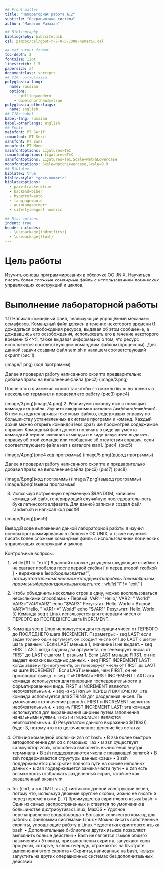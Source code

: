 ```yaml
---
## Front matter
title: "Лабораторная работа №12"
subtitle: "Операционные системы"
author: "Манатов Рамазан"

## Bibliography
bibliography: bib/cite.bib
csl: pandoc/csl/gost-r-7-0-5-2008-numeric.csl

## Pdf output format
toc-depth: 2
fontsize: 12pt
linestretch: 1.5
papersize: a4
documentclass: scrreprt
## I18n polyglossia
polyglossia-lang:
  name: russian
  options:
	- spelling=modern
	- babelshorthands=true
polyglossia-otherlangs:
  name: english
## I18n babel
babel-lang: russian
babel-otherlangs: english
## Fonts
mainfont: PT Serif
romanfont: PT Serif
sansfont: PT Sans
monofont: PT Mono
mainfontoptions: Ligatures=TeX
romanfontoptions: Ligatures=TeX
sansfontoptions: Ligatures=TeX,Scale=MatchLowercase
monofontoptions: Scale=MatchLowercase,Scale=0.9
## Biblatex
biblatex: true
biblio-style: "gost-numeric"
biblatexoptions:
  - parentracker=true
  - backend=biber
  - hyperref=auto
  - language=auto
  - autolang=other*
  - citestyle=gost-numeric

## Misc options
indent: true
header-includes:
  - \usepackage{indentfirst}
  - \usepackage{float} 
---
```


# Цель работы

Изучить основы программирования в оболочке ОС UNIX. Научиться писать более сложные командные файлы с использованием логических управляющих конструкций и циклов.

# Выполнение лабораторной работы

1.1) Написал командный файл, реализующий упрощённый механизм семафоров. Командный файл должен в течение некоторого времени t1 дожидаться освобождения ресурса, выдавая об этом сообщение, а дождавшись его освобождения, использовать его в течение некоторого времени t2<>t1, также выдавая информацию о том, что ресурс используется соответствующим командным файлом (процессом). 
Для данной задачи создаим файл sem.sh и напишем соответствующий скрипт (рис 1)


(image/1.png) (код программы)

Далее я проверил работу написанного скрипта предварительно добавив право на выполнение файла (рис2)
(image/2.png)

После этого я изменил скрипт так чтобы его можно было выполнять в нескольких терминал и проверил его работу (рис3) (рис4)

(image/3.png)(image/4.png)
2. Реализуем команду man с помощью командного файла. Изучите содержимое каталога /usr/share/man/man1. В нем находятся архивы текстовых файлов, содержащих справку по большинству установленных в системе программ и команд. Каждый архив можно открыть командой less сразу же просмотрев содержимое справки. Командный файл должен получать в виде аргумента командной строки название команды и в виде результата выдавать справку об этой команде или сообщение об отсутствии справки, если соответствующего файла нет в каталоге man1. (рис4) (рис5)

(image/4.png)(рис4 код программы)
(image/5.png)(вывод программы)

Далее я проверил работу написанного скрипта и предварительно добавил право на выполнение файла (рис6) (рис7) (рис8)

(image/6.png)(код программы)
(image/7.png)(вывод программы)
(image/8.png)(вывод программы)

3. Используя встроенную переменную $RANDOM, напишем командный файл, генерирующий случайную последовательность букв латинского алфавита. 
Для данной записи я создал файл random.sh  и написал код  рис(9)



(image/9.png)(рис9)

Вывод:В ходе выполнения данной лабораторной работы я изучил основы программирования в оболочке ОС UNIX, а также научился писать более сложные командные файлы с использованием логических управляющих конструкций и циклов.


Контрольные вопросы: 
1) while [$1 != "exit"] В данной строчке допущены следующие ошибки: • не хватает пробелов после первой скобки [ и перед второй скобкой ] • выражение $1 необходимо взять в “”, потому что эта переменная может содержать пробелы Таким образом, правильный вариант должен выглядеть так: while [ “$1” != "exit" ] 
2) Чтобы объединить несколько строк в одну, можно воспользоваться несколькими способами: • Первый: VAR1="Hello," VAR2=" World" VAR3="$VAR1$VAR2" echo "$VAR3" Результат: Hello, World • Второй: VAR1="Hello, " VAR1+=" World" echo "$VAR1" Результат: Hello, World 3) Команда seq в Linux используется для генерации чисел от ПЕРВОГО до ПОСЛЕДНЕГО шага INCREMENT.
3) Команда seq в Linux используется для генерации чисел от ПЕРВОГО до ПОСЛЕДНЕГО шага INCREMENT. Параметры: • seq LAST: если задан только один аргумент, он создает числа от 1 до LAST с шагом шага, равным 1. Если LAST меньше 1, значение is не выдает. • seq FIRST LAST: когда заданы два аргумента, он генерирует числа от FIRST до LAST с шагом 1, равным 1. Если LAST меньше FIRST, он не выдает никаких выходных данных. • seq FIRST INCREMENT LAST: когда заданы три аргумента, он генерирует числа от FIRST до LAST на шаге INCREMENT . Если LAST меньше, чем FIRST, он не производит вывод. • seq -f «FORMAT» FIRST INCREMENT LAST: эта команда используется для генерации последовательности в форматированном виде. FIRST и INCREMENT являются необязательными. • seq -s «STRING» ПЕРВЫЙ ВКЛЮЧЕНО: Эта команда используется для STRING для разделения чисел. По умолчанию это значение равно /n. FIRST и INCREMENT являются необязательными. • seq -w FIRST INCREMENT LAST: эта команда используется для выравнивания ширины путем заполнения начальными нулями. FIRST и INCREMENT являются необязательными. 4) Результатом данного выражения $((10/3)) будет 3, потому что это целочисленное деление без остатка.
 5) Отличия командной оболочки zsh от bash: • В zsh более быстрое автодополнение для cd с помощью Тab • В zsh существует калькулятор zcalc, способный выполнять вычисления внутри терминала • В zsh поддерживаются числа с плавающей запятой • В zsh поддерживаются структуры данных «хэш» • В zsh поддерживается раскрытие полного пути на основе неполных данных • В zsh поддерживается замена части пути • В zsh есть возможность отображать разделенный экран, такой же как разделенный экран vim

 6) for ((a=1; a <= LIMIT; a++)) синтаксис данной конструкции верен, потому что, используя двойные круглые скобки, можно не писать $ перед переменными (). 7) Преимущества скриптового языка bash: • Один из самых распространенных и ставится по умолчанию в большинстве дистрибутивах Linux, MacOS • Удобное перенаправление ввода/вывода • Большое количество команд для работы с файловыми системами Linux • Можно писать собственные скрипты, упрощающие работу в Linux Недостатки скриптового языка bash: • Дополнительные библиотеки других языков позволяют выполнить больше действий • Bash не является языков общего назначения • Утилиты, при выполнении скрипта, запускают свои процессы, которые, в свою очередь, отражаются на быстроте выполнения этого скрипта • Скрипты, написанные на bash, нельзя запустить на других операционных системах без дополнительных действий



